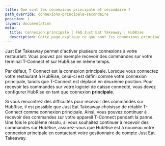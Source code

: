 ```yaml
---
title: Que sont les connexions principale et secondaire ?
path_override: connexions-principale-secondaire
position: 1
layout: documentation
meta:
  title: Connexion principale | FAQ Just Eat Takeaway | HubRise
  description: Cette page explique ce que sont les connexions principale et secondaire dans Just Eat Takeaway, et les méthodes pour résoudre les problèmes suite à une mauvaise configuration.
---
```


Just Eat Takeaway permet d'activer plusieurs connexions à votre restaurant. Vous pouvez par exemple recevoir des commandes sur votre terminal T-Connect et sur HubRise en même temps.

Par défaut, T-Connect est la connexion principale. Lorsque vous connectez votre restaurant à HubRise, celui-ci est défini comme votre connexion principale, tandis que T-Connect est déplacé en deuxième position. Pour recevoir les commandes sur votre logiciel de caisse connecté, vous devez configurer HubRise en tant que connexion **principale**.

Si vous rencontrez des difficultés pour recevoir des commandes sur HubRise, il est possible que Just Eat Takeaway choisisse de rétablir T-Connect comme connexion principale. Ainsi, vous pouvez continuer à recevoir des commandes sur votre appareil T-Connect pendant la panne. Une fois le problème résolu, si vous souhaitez continuer à recevoir des commandes sur HubRise, assurez-vous que HubRise est à nouveau votre connexion principale en contactant votre gestionnaire de compte Just Eat Takeaway.

